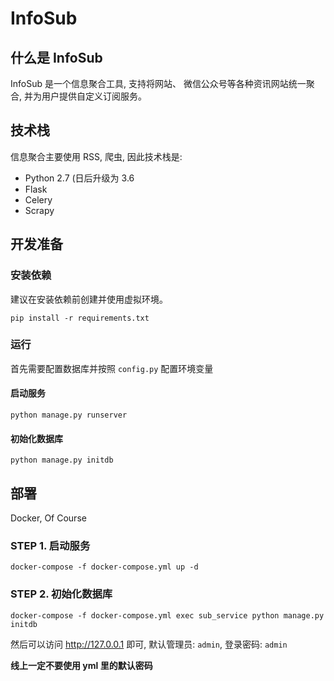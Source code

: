# InfoSub

## 什么是 InfoSub

InfoSub 是一个信息聚合工具, 支持将网站、 微信公众号等各种资讯网站统一聚合, 并为用户提供自定义订阅服务。


## 技术栈

信息聚合主要使用 RSS, 爬虫, 因此技术栈是:

  - Python 2.7 (日后升级为 3.6
  - Flask
  - Celery
  - Scrapy

## 开发准备

### 安装依赖

建议在安装依赖前创建并使用虚拟环境。

```
pip install -r requirements.txt
```

### 运行

首先需要配置数据库并按照 `config.py` 配置环境变量

#### 启动服务

```
python manage.py runserver
```

#### 初始化数据库

```
python manage.py initdb
```

## 部署

Docker, Of Course

### STEP 1. 启动服务

```
docker-compose -f docker-compose.yml up -d
```

### STEP 2. 初始化数据库

```
docker-compose -f docker-compose.yml exec sub_service python manage.py initdb
```

然后可以访问 http://127.0.0.1 即可, 默认管理员: `admin`, 登录密码: `admin`

**线上一定不要使用 yml 里的默认密码**

